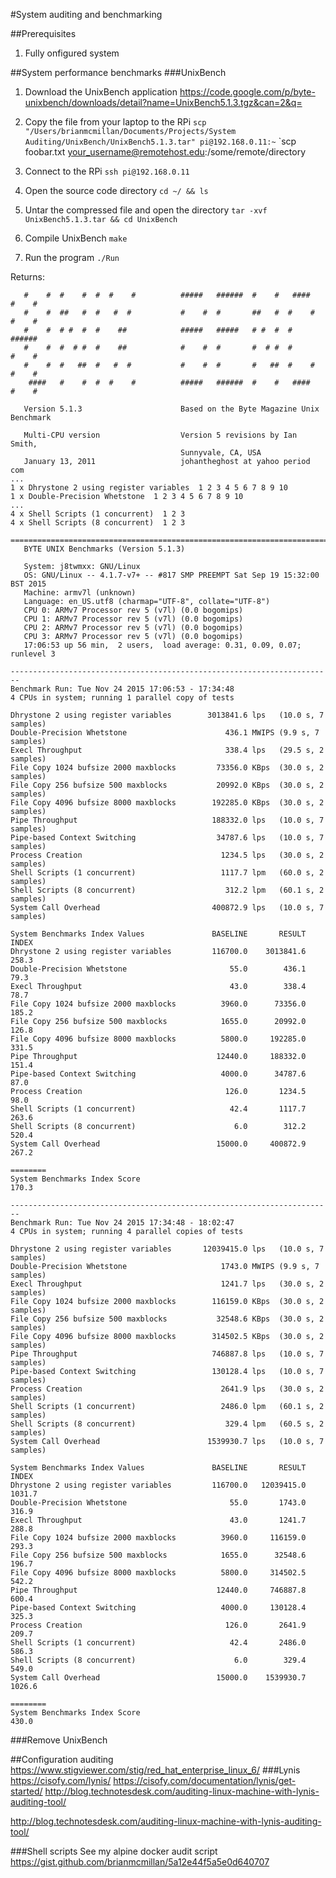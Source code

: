 #System auditing and benchmarking

##Prerequisites
1. Fully onfigured system

##System performance benchmarks
###UnixBench
1. Download the UnixBench application
https://code.google.com/p/byte-unixbench/downloads/detail?name=UnixBench5.1.3.tgz&can=2&q=
2. Copy the file from your laptop to the RPi
`scp "/Users/brianmcmillan/Documents/Projects/System Auditing/UnixBench/UnixBench5.1.3.tar" pi@192.168.0.11:~`
`scp foobar.txt your_username@remotehost.edu:/some/remote/directory

3. Connect to the RPi
`ssh pi@192.168.0.11`
4. Open the source code directory
`cd ~/ && ls`
5. Untar the compressed file and open the directory
`tar -xvf UnixBench5.1.3.tar && cd UnixBench`
6. Compile UnixBench
`make`
7. Run the program
`./Run`

Returns:
```
   #    #  #    #  #  #    #          #####   ######  #    #   ####   #    #
   #    #  ##   #  #   #  #           #    #  #       ##   #  #    #  #    #
   #    #  # #  #  #    ##            #####   #####   # #  #  #       ######
   #    #  #  # #  #    ##            #    #  #       #  # #  #       #    #
   #    #  #   ##  #   #  #           #    #  #       #   ##  #    #  #    #
    ####   #    #  #  #    #          #####   ######  #    #   ####   #    #

   Version 5.1.3                      Based on the Byte Magazine Unix Benchmark

   Multi-CPU version                  Version 5 revisions by Ian Smith,
                                      Sunnyvale, CA, USA
   January 13, 2011                   johantheghost at yahoo period com
...
1 x Dhrystone 2 using register variables  1 2 3 4 5 6 7 8 9 10
1 x Double-Precision Whetstone  1 2 3 4 5 6 7 8 9 10
...
4 x Shell Scripts (1 concurrent)  1 2 3
4 x Shell Scripts (8 concurrent)  1 2 3

========================================================================
   BYTE UNIX Benchmarks (Version 5.1.3)

   System: j8twmxx: GNU/Linux
   OS: GNU/Linux -- 4.1.7-v7+ -- #817 SMP PREEMPT Sat Sep 19 15:32:00 BST 2015
   Machine: armv7l (unknown)
   Language: en_US.utf8 (charmap="UTF-8", collate="UTF-8")
   CPU 0: ARMv7 Processor rev 5 (v7l) (0.0 bogomips)
   CPU 1: ARMv7 Processor rev 5 (v7l) (0.0 bogomips)
   CPU 2: ARMv7 Processor rev 5 (v7l) (0.0 bogomips)
   CPU 3: ARMv7 Processor rev 5 (v7l) (0.0 bogomips)
   17:06:53 up 56 min,  2 users,  load average: 0.31, 0.09, 0.07; runlevel 3

------------------------------------------------------------------------
Benchmark Run: Tue Nov 24 2015 17:06:53 - 17:34:48
4 CPUs in system; running 1 parallel copy of tests

Dhrystone 2 using register variables        3013841.6 lps   (10.0 s, 7 samples)
Double-Precision Whetstone                      436.1 MWIPS (9.9 s, 7 samples)
Execl Throughput                                338.4 lps   (29.5 s, 2 samples)
File Copy 1024 bufsize 2000 maxblocks         73356.0 KBps  (30.0 s, 2 samples)
File Copy 256 bufsize 500 maxblocks           20992.0 KBps  (30.0 s, 2 samples)
File Copy 4096 bufsize 8000 maxblocks        192285.0 KBps  (30.0 s, 2 samples)
Pipe Throughput                              188332.0 lps   (10.0 s, 7 samples)
Pipe-based Context Switching                  34787.6 lps   (10.0 s, 7 samples)
Process Creation                               1234.5 lps   (30.0 s, 2 samples)
Shell Scripts (1 concurrent)                   1117.7 lpm   (60.0 s, 2 samples)
Shell Scripts (8 concurrent)                    312.2 lpm   (60.1 s, 2 samples)
System Call Overhead                         400872.9 lps   (10.0 s, 7 samples)

System Benchmarks Index Values               BASELINE       RESULT    INDEX
Dhrystone 2 using register variables         116700.0    3013841.6    258.3
Double-Precision Whetstone                       55.0        436.1     79.3
Execl Throughput                                 43.0        338.4     78.7
File Copy 1024 bufsize 2000 maxblocks          3960.0      73356.0    185.2
File Copy 256 bufsize 500 maxblocks            1655.0      20992.0    126.8
File Copy 4096 bufsize 8000 maxblocks          5800.0     192285.0    331.5
Pipe Throughput                               12440.0     188332.0    151.4
Pipe-based Context Switching                   4000.0      34787.6     87.0
Process Creation                                126.0       1234.5     98.0
Shell Scripts (1 concurrent)                     42.4       1117.7    263.6
Shell Scripts (8 concurrent)                      6.0        312.2    520.4
System Call Overhead                          15000.0     400872.9    267.2
                                                                   ========
System Benchmarks Index Score                                         170.3

------------------------------------------------------------------------
Benchmark Run: Tue Nov 24 2015 17:34:48 - 18:02:47
4 CPUs in system; running 4 parallel copies of tests

Dhrystone 2 using register variables       12039415.0 lps   (10.0 s, 7 samples)
Double-Precision Whetstone                     1743.0 MWIPS (9.9 s, 7 samples)
Execl Throughput                               1241.7 lps   (30.0 s, 2 samples)
File Copy 1024 bufsize 2000 maxblocks        116159.0 KBps  (30.0 s, 2 samples)
File Copy 256 bufsize 500 maxblocks           32548.6 KBps  (30.0 s, 2 samples)
File Copy 4096 bufsize 8000 maxblocks        314502.5 KBps  (30.0 s, 2 samples)
Pipe Throughput                              746887.8 lps   (10.0 s, 7 samples)
Pipe-based Context Switching                 130128.4 lps   (10.0 s, 7 samples)
Process Creation                               2641.9 lps   (30.0 s, 2 samples)
Shell Scripts (1 concurrent)                   2486.0 lpm   (60.1 s, 2 samples)
Shell Scripts (8 concurrent)                    329.4 lpm   (60.5 s, 2 samples)
System Call Overhead                        1539930.7 lps   (10.0 s, 7 samples)

System Benchmarks Index Values               BASELINE       RESULT    INDEX
Dhrystone 2 using register variables         116700.0   12039415.0   1031.7
Double-Precision Whetstone                       55.0       1743.0    316.9
Execl Throughput                                 43.0       1241.7    288.8
File Copy 1024 bufsize 2000 maxblocks          3960.0     116159.0    293.3
File Copy 256 bufsize 500 maxblocks            1655.0      32548.6    196.7
File Copy 4096 bufsize 8000 maxblocks          5800.0     314502.5    542.2
Pipe Throughput                               12440.0     746887.8    600.4
Pipe-based Context Switching                   4000.0     130128.4    325.3
Process Creation                                126.0       2641.9    209.7
Shell Scripts (1 concurrent)                     42.4       2486.0    586.3
Shell Scripts (8 concurrent)                      6.0        329.4    549.0
System Call Overhead                          15000.0    1539930.7   1026.6
                                                                   ========
System Benchmarks Index Score                                         430.0
```
###Remove UnixBench

##Configuration auditing
https://www.stigviewer.com/stig/red_hat_enterprise_linux_6/
###Lynis
https://cisofy.com/lynis/
https://cisofy.com/documentation/lynis/get-started/
http://blog.technotesdesk.com/auditing-linux-machine-with-lynis-auditing-tool/

http://blog.technotesdesk.com/auditing-linux-machine-with-lynis-auditing-tool/


###Shell scripts
See my alpine docker audit script
https://gist.github.com/brianmcmillan/5a12e44f5a5e0d640707